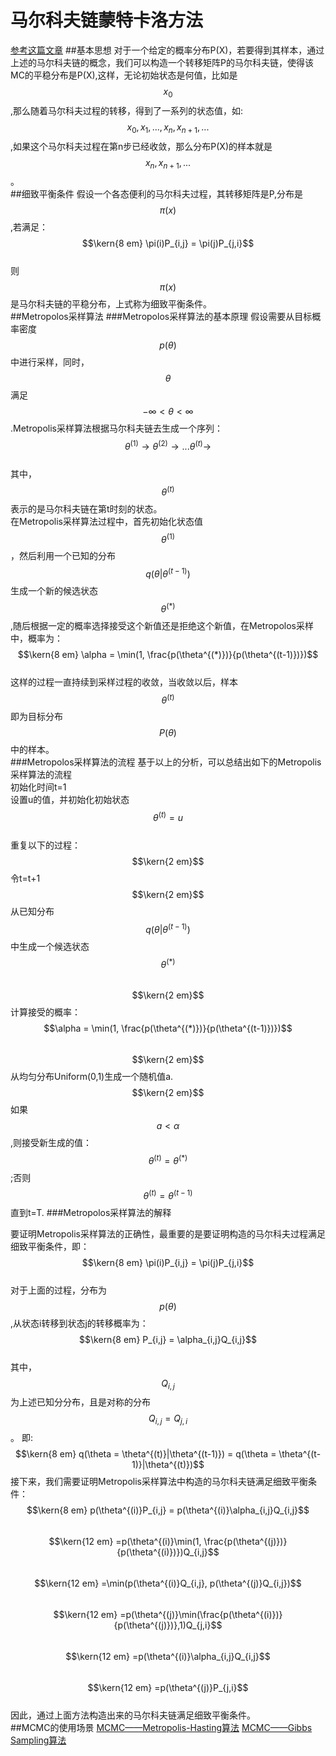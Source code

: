 # 马尔科夫链蒙特卡洛方法
[参考这篇文章](https://blog.csdn.net/google19890102/article/details/51755242)
##基本思想
对于一个给定的概率分布P(X)，若要得到其样本，通过上述的马尔科夫链的概念，我们可以构造一个转移矩阵P的马尔科夫链，使得该MC的平稳分布是P(X),这样，无论初始状态是何值，比如是$$x_0$$,那么随着马尔科夫过程的转移，得到了一系列的状态值，如:$$x_0,x_1,...,x_n,x_{n+1},...$$,如果这个马尔科夫过程在第n步已经收敛，那么分布P(X)的样本就是$$x_n,x_{n+1},...$$。  
##细致平衡条件
假设一个各态便利的马尔科夫过程，其转移矩阵是P,分布是$$\pi(x)$$,若满足：  
$$\kern{8 em} \pi(i)P_{i,j} = \pi(j)P_{j,i}$$  
则$$\pi(x)$$是马尔科夫链的平稳分布，上式称为细致平衡条件。  
##Metropolos采样算法
###Metropolos采样算法的基本原理
假设需要从目标概率密度$$p(\theta)$$中进行采样，同时，$$\theta$$满足$$-\infty < \theta < \infty $$.Metropolis采样算法根据马尔科夫链去生成一个序列：  
$$\theta^{(1)} \to \theta^{(2)} \to ...\theta^{(t)} \to$$  
其中，$$\theta^{(t)}$$表示的是马尔科夫链在第t时刻的状态。  
在Metropolis采样算法过程中，首先初始化状态值$$\theta^{(1)}$$，然后利用一个已知的分布$$q(\theta|\theta^{(t-1)})$$生成一个新的候选状态$$\theta^{(*)}$$,随后根据一定的概率选择接受这个新值还是拒绝这个新值，在Metropolos采样中，概率为：  
$$\kern{8 em} \alpha = \min(1, \frac{p(\theta^{(*)})}{p(\theta^{(t-1)})})$$  
这样的过程一直持续到采样过程的收敛，当收敛以后，样本$$\theta^{(t)}$$即为目标分布$$P(\theta)$$中的样本。  
###Metropolos采样算法的流程
基于以上的分析，可以总结出如下的Metropolis采样算法的流程  
初始化时间t=1  
设置u的值，并初始化初始状态$$\theta^{(t)} = u$$  
重复以下的过程：  
$$\kern{2 em}$$令t=t+1
$$\kern{2 em}$$从已知分布$$q(\theta|\theta^{(t-1)})$$中生成一个候选状态$$\theta^{(*)}$$  
$$\kern{2 em}$$计算接受的概率：$$\alpha = \min(1, \frac{p(\theta^{(*)})}{p(\theta^{(t-1)})})$$   
 $$\kern{2 em}$$从均匀分布Uniform(0,1)生成一个随机值a.
 $$\kern{2 em}$$如果$$a < \alpha$$,则接受新生成的值：$$\theta^{(t)} = \theta^{(*)}$$;否则$$\theta^{(t)} = \theta^{(t-1)}$$
 直到t=T.
 ###Metropolos采样算法的解释
 
要证明Metropolis采样算法的正确性，最重要的是要证明构造的马尔科夫过程满足细致平衡条件，即：  
$$\kern{8 em} \pi(i)P_{i,j} = \pi(j)P_{j,i}$$   
对于上面的过程，分布为$$p(\theta)$$,从状态i转移到状态j的转移概率为：  
$$\kern{8 em} P_{i,j} = \alpha_{i,j}Q_{i,j}$$  
其中，$$Q_{i,j}$$为上述已知分分布，且是对称的分布$$Q_{i,j} = Q_{j,i}$$。 即:  
$$\kern{8 em} q(\theta = \theta^{(t)}|\theta^{(t-1)}) = q(\theta = \theta^{(t-1)}|\theta^{(t)})$$
接下来，我们需要证明Metropolis采样算法中构造的马尔科夫链满足细致平衡条件：  
$$\kern{8 em} p(\theta^{(i)}P_{i,j} = p(\theta^{(i)}\alpha_{i,j}Q_{i,j}$$    
$$\kern{12 em} =p(\theta^{(i)}\min(1, \frac{p(\theta^{(j)})}{p(\theta^{(i)})})Q_{i,j}$$  
$$\kern{12 em} =\min(p(\theta^{(i)}Q_{i,j}, p(\theta^{(j)}Q_{i,j})$$  
$$\kern{12 em} =p(\theta^{(j)}\min(\frac{p(\theta^{(i)})}{p(\theta^{(j)})},1)Q_{j,i}$$  
$$\kern{12 em} =p(\theta^{(i)}\alpha_{i,j}Q_{i,j}$$  
$$\kern{12 em} =p(\theta^{(j)}P_{j,i}$$  
因此，通过上面方法构造出来的马尔科夫链满足细致平衡条件。  
##MCMC的使用场景
[MCMC——Metropolis-Hasting算法](https://www.cnblogs.com/xbinworld/p/4266146.html)
[MCMC——Gibbs Sampling算法](https://www.cnblogs.com/xbinworld/p/4266146.html)





